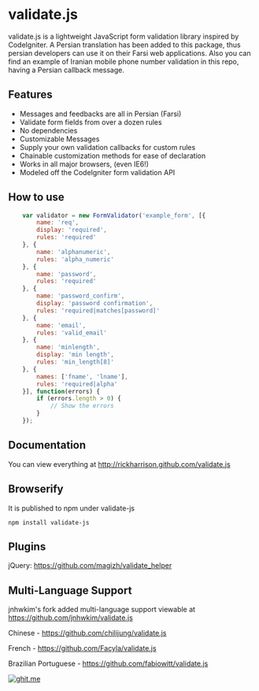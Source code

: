 # validate.js

validate.js is a lightweight JavaScript form validation library inspired by CodeIgniter.
A Persian translation has been added to this package, thus persian developers can use it on their Farsi web applications.
Also you can find an example of Iranian mobile phone number validation in this repo, having a Persian callback message.

## Features

- Messages and feedbacks are all in Persian (Farsi)
- Validate form fields from over a dozen rules
- No dependencies
- Customizable Messages
- Supply your own validation callbacks for custom rules
- Chainable customization methods for ease of declaration
- Works in all major browsers, (even IE6!)
- Modeled off the CodeIgniter form validation API

## How to use

```javascript
    var validator = new FormValidator('example_form', [{
        name: 'req',
        display: 'required',
        rules: 'required'
    }, {
        name: 'alphanumeric',
        rules: 'alpha_numeric'
    }, {
        name: 'password',
        rules: 'required'
    }, {
        name: 'password_confirm',
        display: 'password confirmation',
        rules: 'required|matches[password]'
    }, {
        name: 'email',
        rules: 'valid_email'
    }, {
        name: 'minlength',
        display: 'min length',
        rules: 'min_length[8]'
    }, {
        names: ['fname', 'lname'],
        rules: 'required|alpha'
    }], function(errors) {
        if (errors.length > 0) {
            // Show the errors
        }
    });
```

## Documentation

You can view everything at http://rickharrison.github.com/validate.js

## Browserify

It is published to npm under validate-js

```
npm install validate-js
```

## Plugins

jQuery: https://github.com/magizh/validate_helper

## Multi-Language Support

jnhwkim's fork added multi-language support viewable at https://github.com/jnhwkim/validate.js

Chinese - https://github.com/chilijung/validate.js

French - https://github.com/Facyla/validate.js

Brazilian Portuguese - https://github.com/fabiowitt/validate.js


[![ghit.me](https://ghit.me/badge.svg?repo=rickharrison/validate.js)](https://ghit.me/repo/rickharrison/validate.js)
